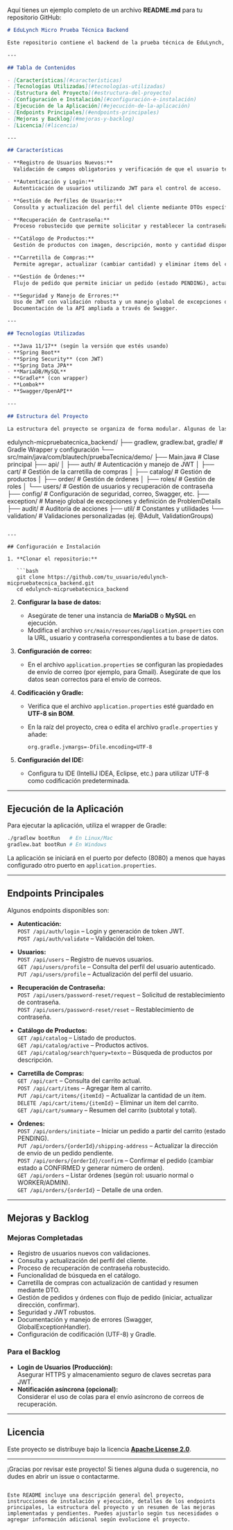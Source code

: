 Aquí tienes un ejemplo completo de un archivo **README.md** para tu repositorio GitHub:

```markdown
# EduLynch Micro Prueba Técnica Backend

Este repositorio contiene el backend de la prueba técnica de EduLynch, desarrollado en **Spring Boot**. El sistema implementa diversas funcionalidades, como autenticación con JWT, gestión de usuarios y roles, catálogo de productos, carretilla de compras, y gestión de órdenes.

---

## Tabla de Contenidos

- [Características](#características)
- [Tecnologías Utilizadas](#tecnologías-utilizadas)
- [Estructura del Proyecto](#estructura-del-proyecto)
- [Configuración e Instalación](#configuración-e-instalación)
- [Ejecución de la Aplicación](#ejecución-de-la-aplicación)
- [Endpoints Principales](#endpoints-principales)
- [Mejoras y Backlog](#mejoras-y-backlog)
- [Licencia](#licencia)

---

## Características

- **Registro de Usuarios Nuevos:**  
  Validación de campos obligatorios y verificación de que el usuario tenga al menos 18 años.

- **Autenticación y Login:**  
  Autenticación de usuarios utilizando JWT para el control de acceso.

- **Gestión de Perfiles de Usuario:**  
  Consulta y actualización del perfil del cliente mediante DTOs específicos.

- **Recuperación de Contraseña:**  
  Proceso robustecido que permite solicitar y restablecer la contraseña, controlando la expiración del código y evitando solicitudes demasiado frecuentes.

- **Catálogo de Productos:**  
  Gestión de productos con imagen, descripción, monto y cantidad disponible, con funcionalidad de búsqueda por descripción.

- **Carretilla de Compras:**  
  Permite agregar, actualizar (cambiar cantidad) y eliminar ítems del carrito, además de mostrar un resumen del mismo mediante DTOs.

- **Gestión de Órdenes:**  
  Flujo de pedido que permite iniciar un pedido (estado PENDING), actualizar la dirección de envío y confirmar el pedido (estado CONFIRMED), generando un número de orden único.

- **Seguridad y Manejo de Errores:**  
  Uso de JWT con validación robusta y un manejo global de excepciones que retorna respuestas con formato Problem Details.  
  Documentación de la API ampliada a través de Swagger.

---

## Tecnologías Utilizadas

- **Java 11/17** (según la versión que estés usando)
- **Spring Boot**
- **Spring Security** (con JWT)
- **Spring Data JPA**
- **MariaDB/MySQL**
- **Gradle** (con wrapper)
- **Lombok**
- **Swagger/OpenAPI**

---

## Estructura del Proyecto

La estructura del proyecto se organiza de forma modular. Algunas de las carpetas principales son:

```
edulynch-micpruebatecnica_backend/
├── gradlew, gradlew.bat, gradle/           # Gradle Wrapper y configuración
└── src/main/java/com/blautech/pruebaTecnica/demo/
    ├── Main.java                           # Clase principal
    ├── api/
    │   ├── auth/                           # Autenticación y manejo de JWT
    │   ├── cart/                           # Gestión de la carretilla de compras
    │   ├── catalog/                        # Gestión de productos
    │   ├── order/                          # Gestión de órdenes
    │   ├── roles/                          # Gestión de roles
    │   └── users/                          # Gestión de usuarios y recuperación de contraseña
    ├── config/                             # Configuración de seguridad, correo, Swagger, etc.
    ├── exception/                          # Manejo global de excepciones y definición de ProblemDetails
    ├── audit/                              # Auditoría de acciones
    ├── util/                               # Constantes y utilidades
    └── validation/                         # Validaciones personalizadas (ej. @Adult, ValidationGroups)
```

---

## Configuración e Instalación

1. **Clonar el repositorio:**

   ```bash
   git clone https://github.com/tu_usuario/edulynch-micpruebatecnica_backend.git
   cd edulynch-micpruebatecnica_backend
   ```

2. **Configurar la base de datos:**

   - Asegúrate de tener una instancia de **MariaDB** o **MySQL** en ejecución.
   - Modifica el archivo `src/main/resources/application.properties` con la URL, usuario y contraseña correspondientes a tu base de datos.

3. **Configuración de correo:**

   - En el archivo `application.properties` se configuran las propiedades de envío de correo (por ejemplo, para Gmail). Asegúrate de que los datos sean correctos para el envío de correos.

4. **Codificación y Gradle:**

   - Verifica que el archivo `application.properties` esté guardado en **UTF-8 sin BOM**.
   - En la raíz del proyecto, crea o edita el archivo `gradle.properties` y añade:
     
     ```properties
     org.gradle.jvmargs=-Dfile.encoding=UTF-8
     ```

5. **Configuración del IDE:**

   - Configura tu IDE (IntelliJ IDEA, Eclipse, etc.) para utilizar UTF-8 como codificación predeterminada.

---

## Ejecución de la Aplicación

Para ejecutar la aplicación, utiliza el wrapper de Gradle:

```bash
./gradlew bootRun   # En Linux/Mac
gradlew.bat bootRun # En Windows
```

La aplicación se iniciará en el puerto por defecto (8080) a menos que hayas configurado otro puerto en `application.properties`.

---

## Endpoints Principales

Algunos endpoints disponibles son:

- **Autenticación:**  
  `POST /api/auth/login` – Login y generación de token JWT.  
  `POST /api/auth/validate` – Validación del token.

- **Usuarios:**  
  `POST /api/users` – Registro de nuevos usuarios.  
  `GET /api/users/profile` – Consulta del perfil del usuario autenticado.  
  `PUT /api/users/profile` – Actualización del perfil del usuario.

- **Recuperación de Contraseña:**  
  `POST /api/users/password-reset/request` – Solicitud de restablecimiento de contraseña.  
  `POST /api/users/password-reset/reset` – Restablecimiento de contraseña.

- **Catálogo de Productos:**  
  `GET /api/catalog` – Listado de productos.  
  `GET /api/catalog/active` – Productos activos.  
  `GET /api/catalog/search?query=texto` – Búsqueda de productos por descripción.

- **Carretilla de Compras:**  
  `GET /api/cart` – Consulta del carrito actual.  
  `POST /api/cart/items` – Agregar ítem al carrito.  
  `PUT /api/cart/items/{itemId}` – Actualizar la cantidad de un ítem.  
  `DELETE /api/cart/items/{itemId}` – Eliminar un ítem del carrito.  
  `GET /api/cart/summary` – Resumen del carrito (subtotal y total).

- **Órdenes:**  
  `POST /api/orders/initiate` – Iniciar un pedido a partir del carrito (estado PENDING).  
  `PUT /api/orders/{orderId}/shipping-address` – Actualizar la dirección de envío de un pedido pendiente.  
  `POST /api/orders/{orderId}/confirm` – Confirmar el pedido (cambiar estado a CONFIRMED y generar número de orden).  
  `GET /api/orders` – Listar órdenes (según rol: usuario normal o WORKER/ADMIN).  
  `GET /api/orders/{orderId}` – Detalle de una orden.

---

## Mejoras y Backlog

### Mejoras Completadas

- Registro de usuarios nuevos con validaciones.
- Consulta y actualización del perfil del cliente.
- Proceso de recuperación de contraseña robustecido.
- Funcionalidad de búsqueda en el catálogo.
- Carretilla de compras con actualización de cantidad y resumen mediante DTO.
- Gestión de pedidos y órdenes con flujo de pedido (iniciar, actualizar dirección, confirmar).
- Seguridad y JWT robustos.
- Documentación y manejo de errores (Swagger, GlobalExceptionHandler).
- Configuración de codificación (UTF-8) y Gradle.

### Para el Backlog

- **Login de Usuarios (Producción):**  
  Asegurar HTTPS y almacenamiento seguro de claves secretas para JWT.
- **Notificación asíncrona (opcional):**  
  Considerar el uso de colas para el envío asíncrono de correos de recuperación.

---

## Licencia

Este proyecto se distribuye bajo la licencia **[Apache License 2.0](https://www.apache.org/licenses/LICENSE-2.0)**.

---

¡Gracias por revisar este proyecto! Si tienes alguna duda o sugerencia, no dudes en abrir un issue o contactarme.
```

Este README incluye una descripción general del proyecto, instrucciones de instalación y ejecución, detalles de los endpoints principales, la estructura del proyecto y un resumen de las mejoras implementadas y pendientes. Puedes ajustarlo según tus necesidades o agregar información adicional según evolucione el proyecto.
